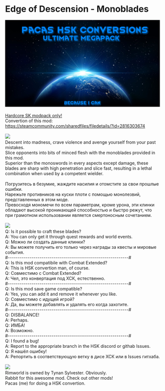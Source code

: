 # Edge of Descension - Monoblades
![Preview](/mod_preview.png?raw=true "Preview")<br><br>
[Hardcore SK modpack only!](https://github.com/skyarkhangel/Hardcore-SK/tree/development)
<br>
Convertion of this mod:<br>
https://steamcommunity.com/sharedfiles/filedetails/?id=2816303674
<br><br>
<img src="https://i.imgur.com/svEwA2k.png">
<br>
Descent into madness, crave violence and avenge yourself from your past mistakes.<br>
Slice opponents into bits of minced flesh with the monoblades provided in this mod.<br>
Superior than the monoswords in every aspects except damage, these blades are sharp with high penetration and slice fast, resulting in a lethal combination when used by a competent wielder.<br>
<br>
Погрузитесь в безумие, жаждите насилия и отомстите за свои прошлые ошибки.<br>
Нарежьте противников на куски плоти с помощью монолезвий, представленных в этом моде.<br>
Превосходя мономечи по всем параметрам, кроме урона, эти клинки обладают высокой проникающей способностью и быстро режут, что при грамотном использовании является смертоносным сочетанием.
<br><br>
<img src="https://i.imgur.com/5KVUmeE.png">
<br>
Q: Is it possible to craft these blades?<br>
A: You can only get it through quest rewards and world events.<br>
Q: Можно ли создать данные клинки?<br>
A: Вы можете получить его только через награды за квесты и мировые события.<br>
#-------------------------------------------------------------#<br>
Q: Is this mod compatibile with Combat Extended?<br>
A: This is HSK convertion man, of course.<br>
Q: Совместимо с Combat Extended?<br>
A: Чел, это конвертация под ХСК, естественно.<br>
#-------------------------------------------------------------#<br>
Q: Is this mod save game compatible?<br>
A: Yes, you can add it and remove it whenever you like.<br>
Q: Совместимо с идущей игрой?<br>
A: Да, вы можете добавлять и удалять его когда захотите.<br>
#-------------------------------------------------------------#<br>
Q: DISBALANCE!<br>
A: Perhaps.<br>
Q: ИМБА!<br>
A: Возможно.<br>
#-------------------------------------------------------------#<br>
Q: I found a bug!<br>
A: Report to the appropriate branch in the HSK discord or githab Issues.<br>
Q: Я нашёл ошибку!<br>
A: Репортить в соответствующую ветку в дисе ХСК или в Issues гитхаба.<br>
<br>
<img src="https://i.imgur.com/fdngbbh.png">
<br>
Rimworld is owned by Tynan Sylvester. Obviously.<br>
Rabbit for this awesome mod. Check out other mods!<br>
Pacas (me) for doing a HSK convertion.<br>